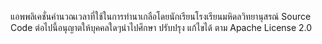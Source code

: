 แอพพลิเคชั่นคำนวณเวลาที่ใช้ในการทำนาเกลือโดยนักเรียนโรงเรียนมหิดลวิทยานุสรณ์
Source Code ต่อไปนี้อนุญาตให้บุคคลใดๆนำไปศึกษา ปรับปรุง แก้ไขได้ ตาม Apache License 2.0
